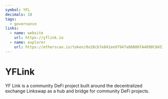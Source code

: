 ```yaml
---
symbol: YFL
decimals: 18
tags:
  - governance
links:
  - name: website
    url: https://yflink.io
  - name: explorer
    url: https://etherscan.io/token/0x28cb7e841ee97947a86B06fA4090C8451f64c0be
---
```


# YFLink

YF Link is a community DeFi project built around the decentralized exchange Linkswap as a hub and bridge for community DeFi projects.
